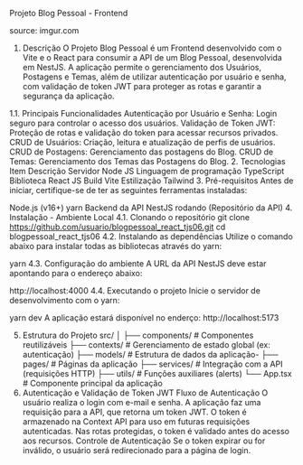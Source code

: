 Projeto Blog Pessoal - Frontend

source: imgur.com



1. Descrição
O Projeto Blog Pessoal é um Frontend desenvolvido com o Vite e o React para consumir a API de um Blog Pessoal, desenvolvida em NestJS. A aplicação permite o gerenciamento dos Usuários, Postagens e Temas, além de utilizar autenticação por usuário e senha, com validação de token JWT para proteger as rotas e garantir a segurança da aplicação.

1.1. Principais Funcionalidades
Autenticação por Usuário e Senha: Login seguro para controlar o acesso dos usuários.
Validação de Token JWT: Proteção de rotas e validação do token para acessar recursos privados.
CRUD de Usuários: Criação, leitura e atualização de perfis de usuários.
CRUD de Postagens: Gerenciamento das postagens do Blog.
CRUD de Temas: Gerenciamento dos Temas das Postagens do Blog.
2. Tecnologias
Item	Descrição
Servidor	Node JS
Linguagem de programação	TypeScript
Biblioteca	React JS
Build	Vite
Estilização	Tailwind
3. Pré-requisitos
Antes de iniciar, certifique-se de ter as seguintes ferramentas instaladas:

Node.js (v16+)
yarn
Backend da API NestJS rodando (Repositório da API)
4. Instalação - Ambiente Local
4.1. Clonando o repositório
git clone https://github.com/usuario/blogpessoal_react_tjs06.git
cd blogpessoal_react_tjs06
4.2. Instalando as dependências
Utilize o comando abaixo para instalar todas as bibliotecas através do yarn:

yarn
4.3. Configuração do ambiente
A URL da API NestJS deve estar apontando para o endereço abaixo:

http://localhost:4000
4.4. Executando o projeto
Inicie o servidor de desenvolvimento com o yarn:

yarn dev
A aplicação estará disponível no enderço: http://localhost:5173

5. Estrutura do Projeto
src/
│
├── components/       # Componentes reutilizáveis
├── contexts/         # Gerenciamento de estado global (ex: autenticação)
├── models/           # Estrutura de dados da aplicação-
├── pages/            # Páginas da aplicação
├── services/         # Integração com a API (requisições HTTP)
├── utils/            # Funções auxiliares (alerts)
└── App.tsx           # Componente principal da aplicação
6. Autenticação e Validação de Token JWT
Fluxo de Autenticação
O usuário realiza o login com e-mail e senha.
A aplicação faz uma requisição para a API, que retorna um token JWT.
O token é armazenado na Context API para uso em futuras requisições autenticadas.
Nas rotas protegidas, o token é validado antes do acesso aos recursos.
Controle de Autenticação
Se o token expirar ou for inválido, o usuário será redirecionado para a página de login.
